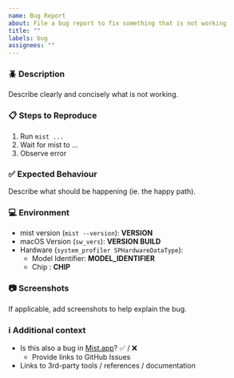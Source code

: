 ```yaml
---
name: Bug Report
about: File a bug report to fix something that is not working
title: ""
labels: bug
assignees: ""
---
```


### :beetle: Description

Describe clearly and concisely what is not working.

### :clipboard: Steps to Reproduce

1. Run `mist ...`
1. Wait for mist to ...
1. Observe error

### :white_check_mark: Expected Behaviour

Describe what should be happening (ie. the happy path).

### :computer: Environment

- mist version (`mist --version`): **VERSION**
- macOS Version (`sw_vers`): **VERSION BUILD**
- Hardware (`system_profiler SPHardwareDataType`):
  - Model Identifier: **MODEL_IDENTIFIER**
  - Chip : **CHIP**

### :camera: Screenshots

If applicable, add screenshots to help explain the bug.

### :information_source: Additional context

- Is this also a bug in [Mist.app](https://github.com/ninxsoft/Mist)? :white_check_mark: / :x:
  - Provide links to GitHub Issues
- Links to 3rd-party tools / references / documentation
